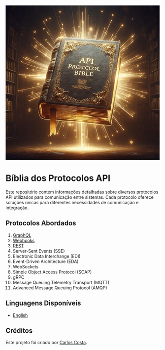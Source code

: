![Logo](images/logo_reduzida.jpg)

# Bíblia dos Protocolos API

Este repositório contém informações detalhadas sobre diversos protocolos API utilizados para comunicação entre sistemas. Cada protocolo oferece soluções únicas para diferentes necessidades de comunicação e integração.

## Protocolos Abordados

1. [GraphQL](graphql.md)
2. [Webhooks](webhooks.md)
3. [REST](rest.md)
4. Server-Sent Events (SSE)
5. Electronic Data Interchange (EDI)
6. Event-Driven Architecture (EDA)
7. WebSockets
8. Simple Object Access Protocol (SOAP)
9. gRPC
10. Message Queuing Telemetry Transport (MQTT)
11. Advanced Message Queuing Protocol (AMQP)

## Linguagens Disponíveis

- [English](README.en.md)

## Créditos

Este projeto foi criado por [Carlos Costa](https://www.linkedin.com/in/carlos-costa-0b548675/).
